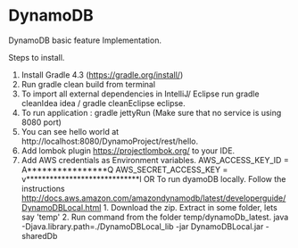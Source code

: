 # DynamoDB
DynamoDB basic feature Implementation. 

Steps to install.
1. Install Gradle 4.3 (https://gradle.org/install/)
2. Run gradle clean build from terminal
3. To import all external dependencies in IntelliJ/ Eclipse run gradle cleanIdea idea / gradle cleanEclipse eclipse.
4. To run application : gradle jettyRun (Make sure that no service is using 8080 port)
5. You can see hello world at http://localhost:8080/DynamoProject/rest/hello.
6. Add lombok plugin https://projectlombok.org/ to your IDE.
7. Add AWS credentials as Environment variables. 
    AWS_ACCESS_KEY_ID = A****************Q
    AWS_SECRET_ACCESS_KEY = v*****************************l
    OR
    To run dyamoDB locally.
    Follow the instructions
    http://docs.aws.amazon.com/amazondynamodb/latest/developerguide/DynamoDBLocal.html
        1. Download the zip. Extract in some folder, lets say 'temp'
        2. Run command from the folder temp/dynamoDb_latest.
        java -Djava.library.path=./DynamoDBLocal_lib -jar DynamoDBLocal.jar -sharedDb